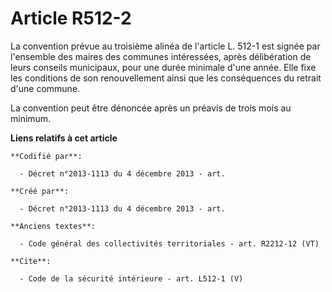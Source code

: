 # Article R512-2

La convention prévue au troisième alinéa de l'article L. 512-1 est signée par l'ensemble des maires des communes intéressées,
après délibération de leurs conseils municipaux, pour une durée minimale d'une année. Elle fixe les conditions de son
renouvellement ainsi que les conséquences du retrait d'une commune. 

La convention peut être dénoncée après un préavis de trois mois au minimum.

**Liens relatifs à cet article**

	**Codifié par**:

	  - Décret n°2013-1113 du 4 décembre 2013 - art.

	**Créé par**:

	  - Décret n°2013-1113 du 4 décembre 2013 - art.

	**Anciens textes**:

	  - Code général des collectivités territoriales - art. R2212-12 (VT)

	**Cite**:

	  - Code de la sécurité intérieure - art. L512-1 (V)
